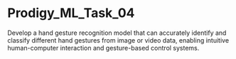 # Prodigy_ML_Task_04

Develop a hand gesture recognition model that can accurately identify and classify different hand gestures from image or video data, enabling intuitive human-computer interaction and gesture-based control systems.
